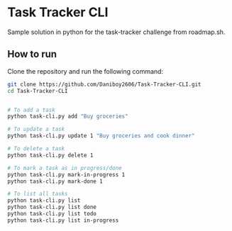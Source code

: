 # Task Tracker CLI 
Sample solution in python for the task-tracker challenge from roadmap.sh.

## How to run

Clone the repository and run the following command:

```bash
git clone https://github.com/Daniboy2606/Task-Tracker-CLI.git
cd Task-Tracker-CLI
```
```bash

# To add a task
python task-cli.py add "Buy groceries"

# To update a task
python task-cli.py update 1 "Buy groceries and cook dinner"

# To delete a task
python task-cli.py delete 1

# To mark a task as in progress/done
python task-cli.py mark-in-progress 1
python task-cli.py mark-done 1

# To list all tasks
python task-cli.py list
python task-cli.py list done
python task-cli.py list todo
python task-cli.py list in-progress
```

